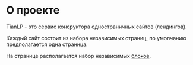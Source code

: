 # О проекте

TianLP - это сервис консруктора одностраничных сайтов (лендингов).

Каждый сайт состоит из набора независимых страниц, по умолчанию предполагается одна страница.

На странице располагается набор независимых [блоков](/sections/).
